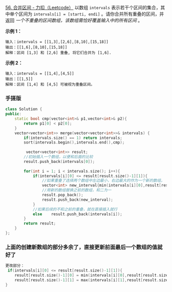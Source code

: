 [56. 合并区间 - 力扣（Leetcode）](https://leetcode.cn/problems/merge-intervals/)
以数组 `intervals` 表示若干个区间的集合，其中单个区间为 `intervals[i] = [starti, endi]` 。请你合并所有重叠的区间，并返回 _一个不重叠的区间数组，该数组需恰好覆盖输入中的所有区间_ 。

**示例 1：**
```
输入：intervals = [[1,3],[2,6],[8,10],[15,18]]
输出：[[1,6],[8,10],[15,18]]
解释：区间 [1,3] 和 [2,6] 重叠, 将它们合并为 [1,6].
```

**示例 2：**
```
输入：intervals = [[1,4],[4,5]]
输出：[[1,5]]
解释：区间 [1,4] 和 [4,5] 可被视为重叠区间。
```

### 手搓版
```c++
class Solution {
public:
    static bool cmp(vector<int>& p1,vector<int>& p2){
        return p1[0] < p2[0];
    }
    vector<vector<int>> merge(vector<vector<int>>& intervals) {
        if(intervals.size() == 1) return intervals;
        sort(intervals.begin(),intervals.end(),cmp);
        
         vector<vector<int>> result;
        //初始插入一个数组，以便和后面的比较
        result.push_back(intervals[0]);
        
        for(int i = 1; i < intervals.size(); i++){
            if(intervals[i][0] <= result[result.size()-1][1]){
	            //如果重叠了选择两个数组中左边最小，右边最大的作为一个新的数组，
                vector<int> new_interval{min(intervals[i][0],result[result.size()-1][0]),max(intervals[i][1],result[result.size()-1][1])};
                //用新的数组替换之前的数组，和二为一
                result.pop_back();
                result.push_back(new_interval);
            }
            //如果后续的不和之前的重叠，就在直接插入就行
            else    result.push_back(intervals[i]);
        }
        return result;
    }
};
```

### 上面的创建新数组的部分多余了，直接更新前面最后一个数组的值就好了
```c++
更改部分：
 if(intervals[i][0] <= result[result.size()-1][1]){
    result[result.size()-1][0] = min(intervals[i][0],result[result.size()-1][0]);
    result[result.size()-1][1] = max(intervals[i][1],result[result.size()-1][1]);
}
```


